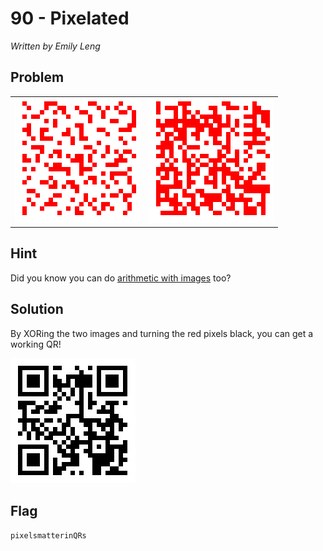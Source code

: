 # 90 - Pixelated

*Written by Emily Leng*

## Problem

<table align="center" border="0" cellpadding="1" cellspacing="1" style="width:500px"><tbody><tr><td><img alt="" src="1.png" style="height:200px; width:200px"></td><td><img alt="" src="2.png" style="height:200px; width:200px"></td></tr></tbody></table>

## Hint

Did you know you can do <a href="http://homepages.inf.ed.ac.uk/rbf/HIPR2/arthops.htm" target="_blank">arithmetic with images</a> too?

## Solution

By XORing the two images and turning the red pixels black, you can get a working QR!

<img alt="" src="completed.png" style="height:200px; width:200px">

## Flag

`pixelsmatterinQRs`
